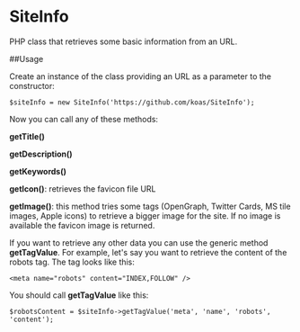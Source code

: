 # SiteInfo
PHP class that retrieves some basic information from an URL.

##Usage

Create an instance of the class providing an URL as a parameter to the constructor:

```
$siteInfo = new SiteInfo('https://github.com/koas/SiteInfo');
```

Now you can call any of these methods:

**getTitle()**

**getDescription()**

**getKeywords()**

**getIcon()**: retrieves the favicon file URL

**getImage()**: this method tries some tags (OpenGraph, Twitter Cards, MS tile images, Apple icons) to retrieve a bigger image for the site. If no image is available the favicon image is returned.

If you want to retrieve any other data you can use the generic method **getTagValue**. For example, let's say you want to retrieve the content of the robots tag. The tag looks like this:

```
<meta name="robots" content="INDEX,FOLLOW" />
```

You should call **getTagValue** like this:

```
$robotsContent = $siteInfo->getTagValue('meta', 'name', 'robots', 'content');
```